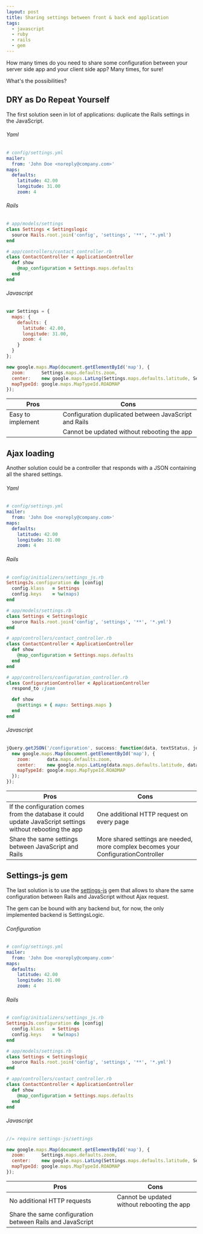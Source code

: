 ```yaml
---
layout: post
title: Sharing settings between front & back end application
tags:
  - javascript
  - ruby
  - rails
  - gem
---
```

How many times do you need to share some configuration between your server side app and your client side app? Many times, for sure!

What's the possibilities?

## DRY as Do Repeat Yourself

The first solution seen in lot of applications: duplicate the Rails settings in the JavaScript.

###### Yaml

```yaml
# config/settings.yml
mailer:
  from: 'John Doe <noreply@company.com>'
maps:
  defaults:
    latitude: 42.00
    longitude: 31.00
    zoom: 4
```

###### Rails

```ruby
# app/models/settings
class Settings < Settingslogic
  source Rails.root.join('config', 'settings', '**', '*.yml')
end

# app/controllers/contact_controller.rb
class ContactController < ApplicationController
  def show
    @map_configuration = Settings.maps.defaults
  end
end
```

###### Javascript

```javascript
var Settings = {
  maps: {
    defaults: {
      latitude: 42.00,
      longitude: 31.00,
      zoom: 4
    }
  }
};

new google.maps.Map(document.getElementById('map'), {
  zoom:      Settings.maps.defaults.zoom,
  center:    new google.maps.LatLng(Settings.maps.defaults.latitude, Settings.maps.defaults.longitude),
  mapTypeId: google.maps.MapTypeId.ROADMAP
});
```

| Pros              | Cons                                                  |
|-------------------|-------------------------------------------------------|
| Easy to implement | Configuration duplicated between JavaScript and Rails |
|                   | Cannot be updated without rebooting the app           |

## Ajax loading

Another solution could be a controller that responds with a JSON containing all the shared settings.

###### Yaml

```yaml
# config/settings.yml
mailer:
  from: 'John Doe <noreply@company.com>'
maps:
  defaults:
    latitude: 42.00
    longitude: 31.00
    zoom: 4
```

###### Rails

```ruby
# config/initializers/settings_js.rb
SettingsJs.configuration do |config|
  config.klass   = Settings
  config.keys    = %w(maps)
end

# app/models/settings.rb
class Settings < Settingslogic
  source Rails.root.join('config', 'settings', '**', '*.yml')
end

# app/controllers/contact_controller.rb
class ContactController < ApplicationController
  def show
    @map_configuration = Settings.maps.defaults
  end
end

# app/controllers/configuration_controller.rb
class ConfigurationController < ApplicationController
  respond_to :json

  def show
    @settings = { maps: Settings.maps }
  end
end
```

###### Javascript

```javascript
jQuery.getJSON('/configuration', success: function(data, textStatus, jqXHR) {
  new google.maps.Map(document.getElementById('map'), {
    zoom:      data.maps.defaults.zoom,
    center:    new google.maps.LatLng(data.maps.defaults.latitude, data.maps.defaults.longitude),
    mapTypeId: google.maps.MapTypeId.ROADMAP
  });
});
```

| Pros                                                                                                       | Cons                                                                               |
|------------------------------------------------------------------------------------------------------------|------------------------------------------------------------------------------------|
| If the configuration comes from the database it could update JavaScript settings without rebooting the app | One additional HTTP request on every page                                          |
| Share the same settings between JavaScript and Rails                                                       | More shared settings are needed, more complex becomes your ConfigurationController |

## Settings-js gem

The last solution is to use the [settings-js](https://github.com/fanaticio/settings-js) gem that allows
to share the same configuration between Rails and JavaScript without Ajax request.

The gem can be bound with any backend but, for now, the only implemented backend is SettingsLogic.

###### Configuration

```yaml
# config/settings.yml
mailer:
  from: 'John Doe <noreply@company.com>'
maps:
  defaults:
    latitude: 42.00
    longitude: 31.00
    zoom: 4
```

###### Rails

```ruby
# config/initializers/settings_js.rb
SettingsJs.configuration do |config|
  config.klass   = Settings
  config.keys    = %w(maps)
end

# app/models/settings.rb
class Settings < Settingslogic
  source Rails.root.join('config', 'settings', '**', '*.yml')
end

# app/controllers/contact_controller.rb
class ContactController < ApplicationController
  def show
    @map_configuration = Settings.maps.defaults
  end
end
```

###### Javascript

```javascript
//= require settings-js/settings

new google.maps.Map(document.getElementById('map'), {
  zoom:      Settings.maps.defaults.zoom,
  center:    new google.maps.LatLng(Settings.maps.defaults.latitude, Settings.maps.defaults.longitude),
  mapTypeId: google.maps.MapTypeId.ROADMAP
});
```

| Pros                                                        | Cons                                        |
|-------------------------------------------------------------|---------------------------------------------|
| No additional HTTP requests                                 | Cannot be updated without rebooting the app |
| Share the same configuration between Rails and JavaScript   |                                             |
